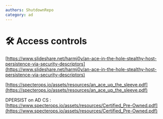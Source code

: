 ```yaml
---
authors: ShutdownRepo
category: ad
---
```


# 🛠️ Access controls

[https://www.slideshare.net/harmj0y/an-ace-in-the-hole-stealthy-host-persistence-via-security-descriptors](https://www.slideshare.net/harmj0y/an-ace-in-the-hole-stealthy-host-persistence-via-security-descriptors)

[https://specterops.io/assets/resources/an_ace_up_the_sleeve.pdf](https://specterops.io/assets/resources/an_ace_up_the_sleeve.pdf)

DPERSIST on AD CS : [https://www.specterops.io/assets/resources/Certified_Pre-Owned.pdf](https://www.specterops.io/assets/resources/Certified_Pre-Owned.pdf)
